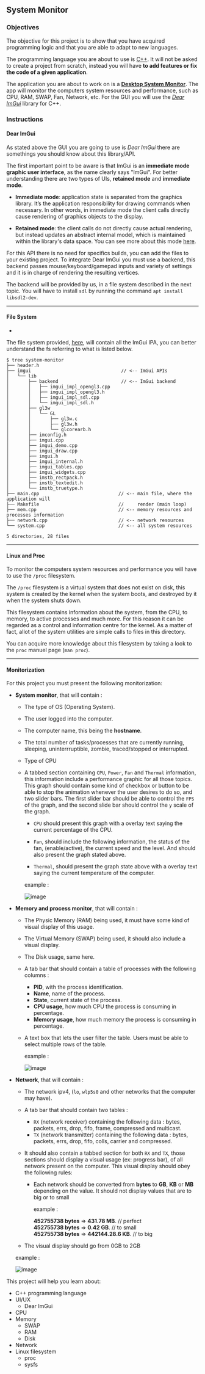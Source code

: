 ## System Monitor

### Objectives

The objective for this project is to show that you have acquired programming logic and that you are able to adapt to new languages.

The programming language you are about to use is [C++](https://en.wikipedia.org/wiki/C%2B%2B). It will not be asked to create
a project from scratch, instead you will have **to add features or fix the code of a given application**.

The application you are about to work on is a [**Desktop System Monitor**](https://en.wikipedia.org/wiki/System_monitor). The app will monitor the computers system resources and performance, such as CPU, RAM, SWAP, Fan, Network, etc.
For the GUI you will use the [_Dear ImGui_](https://github.com/ocornut/imgui/wiki#about-the-imgui-paradigm) library for C++.

### Instructions

#### **Dear ImGui**

As stated above the GUI you are going to use is _Dear ImGui_ there are somethings you should know about this library/API.

The first important point to be aware is that ImGui is an **immediate mode graphic user interface**, as the name clearly says "ImGui".
For better understanding there are two types of UIs, **retained mode** and **immediate mode**.

- **Immediate mode**: application state is separated from the graphics library. It’s the application responsibility for drawing commands when necessary. In other words, in immediate mode the client calls directly cause rendering of graphics objects to the display.

- **Retained mode**: the client calls do not directly cause actual rendering, but instead updates an abstract internal model, which is maintained within the library's data space. You can see more about this mode [here](https://en.wikipedia.org/wiki/Retained_mode).

For this API there is no need for specifics builds, you can add the files to your existing project.
To integrate Dear ImGui you must use a backend, this backend passes mouse/keyboard/gamepad inputs and variety of settings and it is
in charge of rendering the resulting vertices.

The backend will be provided by us, in a file system described in the next topic.
You will have to install `sdl` by running the command `apt install libsdl2-dev`.

---

#### **File System**
-
The file system provided, [here](https://assets.01-edu.org/system-monitor/system-monitor.zip), will contain all the ImGui IPA, you can better understand the fs referring to what is listed below.

```console
$ tree system-monitor
├── header.h
├── imgui                                 // <-- ImGui APIs
│   └── lib
│       ├── backend                       // <-- ImGui backend
│       │   ├── imgui_impl_opengl3.cpp
│       │   ├── imgui_impl_opengl3.h
│       │   ├── imgui_impl_sdl.cpp
│       │   └── imgui_impl_sdl.h
│       ├── gl3w
│       │   └── GL
│       │       ├── gl3w.c
│       │       ├── gl3w.h
│       │       └── glcorearb.h
│       ├── imconfig.h
│       ├── imgui.cpp
│       ├── imgui_demo.cpp
│       ├── imgui_draw.cpp
│       ├── imgui.h
│       ├── imgui_internal.h
│       ├── imgui_tables.cpp
│       ├── imgui_widgets.cpp
│       ├── imstb_rectpack.h
│       ├── imstb_textedit.h
│       └── imstb_truetype.h
├── main.cpp                             // <-- main file, where the application will
├── Makefile                             //     render (main loop)
├── mem.cpp                              // <-- memory resources and processes information
├── network.cpp                          // <-- network resources
└── system.cpp                           // <-- all system resources

5 directories, 28 files
```

---

#### **Linux and Proc**

To monitor the computers system resources and performance you will have to use the `/proc` filesystem.

The `/proc` filesystem is a virtual system that does not exist on disk, this system is created by the kernel when the system boots, and destroyed by it
when the system shuts down.

This filesystem contains information about the system, from the CPU, to memory, to active processes and much more. For this reason it can be regarded as
a control and information centre for the kernel. As a matter of fact, allot of the system utilities are simple calls to files in this directory.

You can acquire more knowledge about this filesystem by taking a look to the `proc` manuel page (`man proc`).

---

#### **Monitorization**

For this project you must present the following monitorization:

- **System monitor**, that will contain :
  - The type of OS (Operating System).
  - The user logged into the computer.
  - The computer name, this being the **hostname**.
  - The total number of tasks/processes that are currently running, sleeping, uninterrruptible, zombie, traced/stopped or interrupted.
  - Type of CPU
  - A tabbed section containing `CPU`, `Power`, `Fan` and `Thermal` information, this information include a performance graphic for all those topics.
    This graph should contain some kind of checkbox or button to be able to stop the animation whenever the user desires to do so, and two slider bars.
    The first slider bar should be able to control the `FPS` of the graph, and the second slide bar should control the `y` scale of the graph.

    - `CPU` should present this graph with a overlay text saying the current percentage of the CPU.

    - `Fan`, should include the following information, the status of the fan, (enable/active), the current speed and the level. And should also present the graph stated above.

    - `Thermal`, should present the graph state above with a overlay text saying the current temperature of the computer.

    example :

    ![image](system.gif)

- **Memory and process monitor**, that will contain :
  - The Physic Memory (RAM) being used, it must have some kind of visual display of this usage.
  - The Virtual Memory (SWAP) being used, it should also include a visual display.
  - The Disk usage, same here.
  - A tab bar that should contain a table of processes with the following columns :
    - **PID**, with the process identification.
    - **Name**, name of the process.
    - **State**, current state of the process.
    - **CPU usage**, how much CPU the process is consuming in percentage.
    - **Memory usage**, how much memory the process is consuming in percentage.
  - A text box that lets the user filter the table. Users must be able to select multiple rows of the table.

    example :

    ![image](mem.gif)

- **Network**, that will contain :
  - The network ipv4, (`lo`, `wlp5s0` and other networks that the computer may have).
  - A tab bar that should contain two tables :
    - `RX` (network receiver) containing the following data : bytes, packets, errs, drop, fifo, frame, compressed and multicast.
    - `TX` (network transmitter) containing the following data : bytes, packets, errs, drop, fifo, colls, carrier and compressed.
  - It should also contain a tabbed section for both `RX` and `TX`, those sections should display a visual usage (ex: progress bar), of all network present on the computer. This visual display should obey the following rules:
    - Each network should be converted from **bytes** to **GB**, **KB** or **MB** depending on the value. It should not display values that
      are to big or to small

      example :

      **452755738 bytes** => **431.78 MB**.       // perfect\
      **452755738 bytes** => **0.42 GB**.         // to small\
      **452755738 bytes** => **442144.28.6 KB**.  // to big

  - The visual display should go from 0GB to 2GB

  example :

  ![image](network.gif)

This project will help you learn about:

- C++ programming language
- UI/UX
  - Dear ImGui
- CPU
- Memory
  - SWAP
  - RAM
  - Disk
- Network
- Linux filesystem
  - proc
  - sysfs
